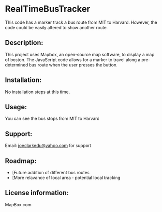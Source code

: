 # RealTimeBusTracker
This code has a marker track a bus route from MIT to Harvard. However, the code could be easily altered to show another route.

## Description: 
This project uses Mapbox, an open-source map software, to display a map of boston. The JavaScript code allows for a marker to travel along a pre-determined bus route when the user presses the button. 

## Installation: 
No installation steps at this time.

## Usage: 
You can see the bus stops from MIT to Harvard

## Support: 
Email: joeclarkedu@yahoo.com for support

## Roadmap: 
* [Future addition of different bus routes
* [More relavance of local area - potential local tracking

## License information: 
MapBox.com
